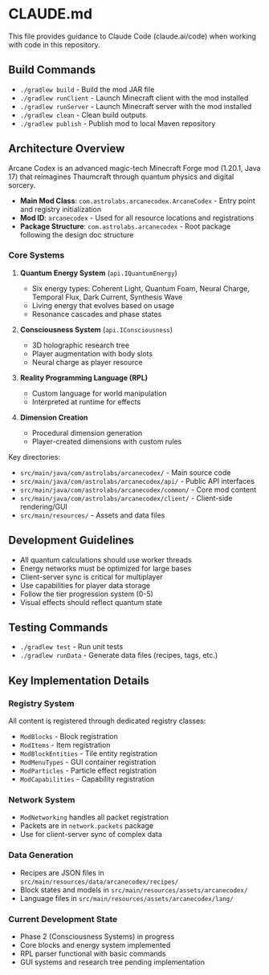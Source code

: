 # CLAUDE.md

This file provides guidance to Claude Code (claude.ai/code) when working with code in this repository.

## Build Commands

- `./gradlew build` - Build the mod JAR file
- `./gradlew runClient` - Launch Minecraft client with the mod installed
- `./gradlew runServer` - Launch Minecraft server with the mod installed
- `./gradlew clean` - Clean build outputs
- `./gradlew publish` - Publish mod to local Maven repository

## Architecture Overview

Arcane Codex is an advanced magic-tech Minecraft Forge mod (1.20.1, Java 17) that reimagines Thaumcraft through quantum physics and digital sorcery.

- **Main Mod Class**: `com.astrolabs.arcanecodex.ArcaneCodex` - Entry point and registry initialization
- **Mod ID**: `arcanecodex` - Used for all resource locations and registrations
- **Package Structure**: `com.astrolabs.arcanecodex` - Root package following the design doc structure

### Core Systems

1. **Quantum Energy System** (`api.IQuantumEnergy`)
   - Six energy types: Coherent Light, Quantum Foam, Neural Charge, Temporal Flux, Dark Current, Synthesis Wave
   - Living energy that evolves based on usage
   - Resonance cascades and phase states

2. **Consciousness System** (`api.IConsciousness`)
   - 3D holographic research tree
   - Player augmentation with body slots
   - Neural charge as player resource

3. **Reality Programming Language (RPL)**
   - Custom language for world manipulation
   - Interpreted at runtime for effects

4. **Dimension Creation**
   - Procedural dimension generation
   - Player-created dimensions with custom rules

Key directories:
- `src/main/java/com/astrolabs/arcanecodex/` - Main source code
- `src/main/java/com/astrolabs/arcanecodex/api/` - Public API interfaces
- `src/main/java/com/astrolabs/arcanecodex/common/` - Core mod content
- `src/main/java/com/astrolabs/arcanecodex/client/` - Client-side rendering/GUI
- `src/main/resources/` - Assets and data files

## Development Guidelines

- All quantum calculations should use worker threads
- Energy networks must be optimized for large bases
- Client-server sync is critical for multiplayer
- Use capabilities for player data storage
- Follow the tier progression system (0-5)
- Visual effects should reflect quantum state

## Testing Commands

- `./gradlew test` - Run unit tests
- `./gradlew runData` - Generate data files (recipes, tags, etc.)

## Key Implementation Details

### Registry System
All content is registered through dedicated registry classes:
- `ModBlocks` - Block registration
- `ModItems` - Item registration
- `ModBlockEntities` - Tile entity registration
- `ModMenuTypes` - GUI container registration
- `ModParticles` - Particle effect registration
- `ModCapabilities` - Capability registration

### Network System
- `ModNetworking` handles all packet registration
- Packets are in `network.packets` package
- Use for client-server sync of complex data

### Data Generation
- Recipes are JSON files in `src/main/resources/data/arcanecodex/recipes/`
- Block states and models in `src/main/resources/assets/arcanecodex/`
- Language files in `src/main/resources/assets/arcanecodex/lang/`

### Current Development State
- Phase 2 (Consciousness Systems) in progress
- Core blocks and energy system implemented
- RPL parser functional with basic commands
- GUI systems and research tree pending implementation